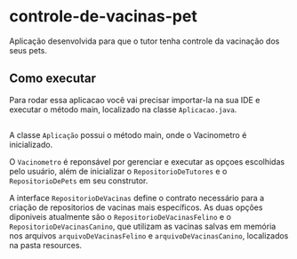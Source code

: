 # controle-de-vacinas-pet
Aplicação desenvolvida para que o tutor tenha controle da vacinação dos seus pets.

## Como executar

Para rodar essa aplicacao você vai precisar importar-la na sua IDE e executar o método main, localizado na classe `Aplicacao.java`.

##
A classe `Aplicação` possui o método main, onde o Vacinometro é inicializado.

O `Vacinometro` é reponsável por gerenciar e executar as opçoes escolhidas pelo usuário, além de inicializar o `RepositorioDeTutores` e o `RepositorioDePets` em seu construtor.

A interface `RepositorioDeVacinas` define o contrato necessário para a criação de repositorios de vacinas mais específicos. As duas opções diponiveis atualmente são o `RepositorioDeVacinasFelino` e o `RepositorioDeVacinasCanino`, que utilizam as vacinas salvas em memória nos arquivos `arquivoDeVacinasFelino` e `arquivoDeVacinasCanino`, localizados na pasta resources.
